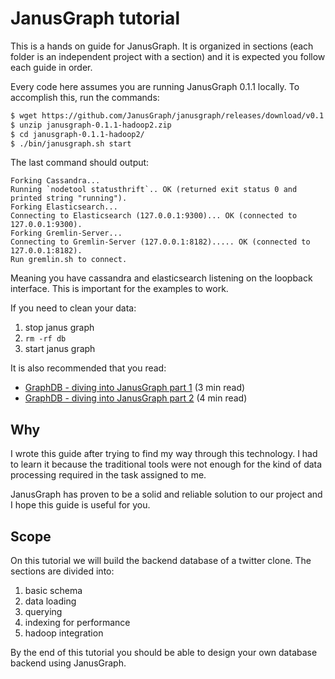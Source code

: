 # JanusGraph tutorial


This is a hands on guide for JanusGraph. It is organized in sections (each folder is an independent project with a section) and it is expected you follow each guide in order.


Every code here assumes you are running JanusGraph 0.1.1 locally. To accomplish this, run the commands:

```bash
$ wget https://github.com/JanusGraph/janusgraph/releases/download/v0.1.1/janusgraph-0.1.1-hadoop2.zip
$ unzip janusgraph-0.1.1-hadoop2.zip 
$ cd janusgraph-0.1.1-hadoop2/
$ ./bin/janusgraph.sh start
```


The last command should output:

```
Forking Cassandra...
Running `nodetool statusthrift`.. OK (returned exit status 0 and printed string "running").
Forking Elasticsearch...
Connecting to Elasticsearch (127.0.0.1:9300)... OK (connected to 127.0.0.1:9300).
Forking Gremlin-Server...
Connecting to Gremlin-Server (127.0.0.1:8182)..... OK (connected to 127.0.0.1:8182).
Run gremlin.sh to connect.
```


Meaning you have cassandra and elasticsearch listening on the loopback interface. This is important for the examples to work.


If you need to clean your data:

1. stop janus graph
1. `rm -rf db`
1. start janus graph



It is also recommended that you read:

* [GraphDB - diving into JanusGraph part 1](https://medium.com/finc-engineering/graph-db-diving-into-janusgraph-part-1f-199b807697d2) (3 min read)
* [GraphDB - diving into JanusGraph part 2](https://medium.com/finc-engineering/graph-db-diving-into-janusgraph-part-2-f4b9cbd967ac) (4 min read)


## Why

I wrote this guide after trying to find my way through this technology. I had to learn it because the traditional tools were not enough for the kind of data processing required in the task assigned to me.

JanusGraph has proven to be a solid and reliable solution to our project and I hope this guide is useful for you.

## Scope

On this tutorial we will build the backend database of a twitter clone. The sections are divided into:

1. basic schema
1. data loading
1. querying
1. indexing for performance
1. hadoop integration

By the end of this tutorial you should be able to design your own database backend using JanusGraph.
